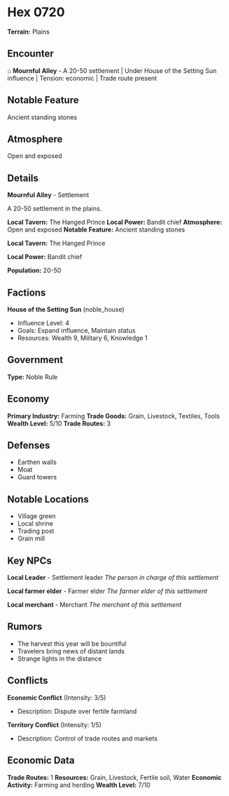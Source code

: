 # Hex 0720

**Terrain:** Plains

## Encounter
⌂ **Mournful Alley** - A 20-50 settlement | Under House of the Setting Sun influence | Tension: economic | Trade route present

## Notable Feature
Ancient standing stones

## Atmosphere
Open and exposed

## Details
**Mournful Alley** - Settlement

A 20-50 settlement in the plains.

**Local Tavern:** The Hanged Prince
**Local Power:** Bandit chief
**Atmosphere:** Open and exposed
**Notable Feature:** Ancient standing stones

**Local Tavern:** The Hanged Prince

**Local Power:** Bandit chief

**Population:** 20-50

## Factions
**House of the Setting Sun** (noble_house)
- Influence Level: 4
- Goals: Expand influence, Maintain status
- Resources: Wealth 9, Military 6, Knowledge 1

## Government
**Type:** Noble Rule

## Economy
**Primary Industry:** Farming
**Trade Goods:** Grain, Livestock, Textiles, Tools
**Wealth Level:** 5/10
**Trade Routes:** 3

## Defenses
- Earthen walls
- Moat
- Guard towers

## Notable Locations
- Village green
- Local shrine
- Trading post
- Grain mill

## Key NPCs
**Local Leader** - Settlement leader
*The person in charge of this settlement*

**Local farmer elder** - Farmer elder
*The farmer elder of this settlement*

**Local merchant** - Merchant
*The merchant of this settlement*

## Rumors
- The harvest this year will be bountiful
- Travelers bring news of distant lands
- Strange lights in the distance

## Conflicts
**Economic Conflict** (Intensity: 3/5)
- Description: Dispute over fertile farmland

**Territory Conflict** (Intensity: 1/5)
- Description: Control of trade routes and markets

## Economic Data
**Trade Routes:** 1
**Resources:** Grain, Livestock, Fertile soil, Water
**Economic Activity:** Farming and herding
**Wealth Level:** 7/10
